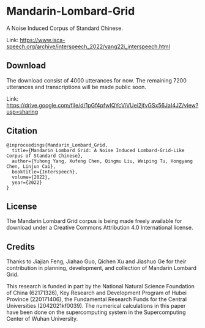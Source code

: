 # Mandarin-Lombard-Grid

A Noise Induced Corpus of Standard Chinese.

Link: https://www.isca-speech.org/archive/interspeech_2022/yang22i_interspeech.html
## Download

 The download consist of 4000 utterances for now. The remaining 7200 utterances and transcriptions will be made public soon.

Link: https://drive.google.com/file/d/1pGf4pfwIQYcViVUei2jfvGSx56JaI4JZ/view?usp=sharing

## Citation

```
@inproceedings{Mandarin_Lombard_Grid,
  title={Mandarin Lombard Grid: A Noise Induced Lombard-Grid-Like Corpus of Standard Chinese},
  author={Yuhong Yang, Xufeng Chen, Qingmu Liu, Weiping Tu, Hongyang Chen, Linjun Cai},
  booktitle={Interspeech},
  volume={2022},
  year={2022}
}
```

## License

The Mandarin Lombard Grid corpus is being made freely available for download under a Creative Commons Attribution 4.0 International license.

## Credits

Thanks to Jiajian Feng, Jiahao Guo, Qichen Xu and Jiashuo Ge for their contribution in planning, development, and collection of Mandarin Lombard Grid.

This research is funded in part by the National Natural Science Foundation of China (62171326), Key Research and Development Program of Hubei Province (220171406), the Fundamental Research Funds for the Central Universities (2042021kf0039). The numerical calculations in this paper have been done on the supercomputing system in the Supercomputing Center of Wuhan University.


